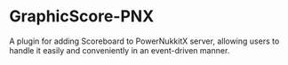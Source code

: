 # GraphicScore-PNX
A plugin for adding Scoreboard to PowerNukkitX server, allowing users to handle it easily and conveniently in an event-driven manner.
